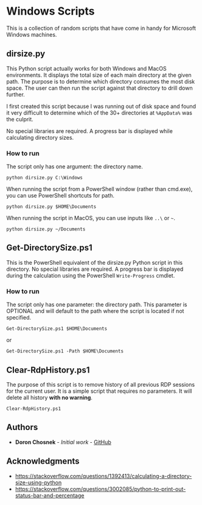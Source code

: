 # Windows Scripts

This is a collection of random scripts that have come in handy for Microsoft Windows machines.

## dirsize.py

This Python script actually works for both Windows and MacOS environments. It displays the total size of each main directory at the given path. The purpose is to determine which directory consumes the most disk space. The user can then run the script against that directory to drill down further.

I first created this script because I was running out of disk space and found it very difficult to determine which of the 30+ directories at `%AppData%` was the culprit.

No special libraries are required. A progress bar is displayed while calculating directory sizes.

### How to run

The script only has one argument: the directory name.
```
python dirsize.py C:\Windows
```
When running the script from a PowerShell window (rather than cmd.exe), you can use PowerShell shortcuts for path.
```
python dirsize.py $HOME\Documents
```
When running the script in MacOS, you can use inputs like `..\` or `~`.
```
python dirsize.py ~/Documents
```

## Get-DirectorySize.ps1

This is the PowerShell equivalent of the dirsize.py Python script in this directory. No special libraries are required. A progress bar is displayed during the calculation using the PowerShell `Write-Progress` cmdlet.

### How to run

The script only has one parameter: the directory path. This parameter is OPTIONAL and will default to the path where the script is located if not specified.

```
Get-DirectorySize.ps1 $HOME\Documents
```
or
```
Get-DirectorySize.ps1 -Path $HOME\Documents
```
## Clear-RdpHistory.ps1

The purpose of this script is to remove history of all previous RDP sessions for the current user. It is a simple script that requires no parameters. It will delete all history **with no warning**.
```
Clear-RdpHistory.ps1
```
## Authors

* **Doron Chosnek** - *Initial work* - [GitHub](https://github.com/dchosnek)

## Acknowledgments

* https://stackoverflow.com/questions/1392413/calculating-a-directory-size-using-python
* https://stackoverflow.com/questions/3002085/python-to-print-out-status-bar-and-percentage
